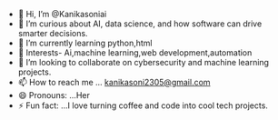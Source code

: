 - 👋 Hi, I’m @Kanikasoniai
- 👀 I’m curious about AI, data science, and how software can drive smarter decisions.
- 🌱 I’m currently learning python,html 
- 🎯 Interests- Ai,machine learning,web development,automation 
- 💞️ I’m looking to collaborate on cybersecurity and machine learning projects.
- 📫 How to reach me ... kanikasoni2305@gmail.com
- 😄 Pronouns: ...Her
- ⚡ Fun fact: ...I love turning coffee and code into cool tech projects.

<!---
Kanikasoniai/Kanikasoniai is a ✨ special ✨ repository because its `README.md` (this file) appears on your GitHub profile.
You can click the Preview link to take a look at your changes.
--->
